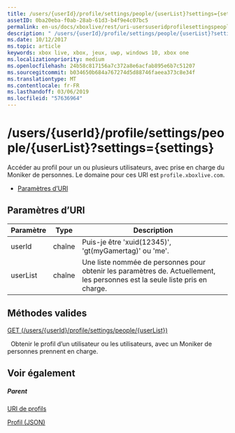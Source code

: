 ```yaml
---
title: /users/{userId}/profile/settings/people/{userList}?settings={settings}
assetID: 0ba20eba-f0ab-28ab-61d3-b4f9e4c07bc5
permalink: en-us/docs/xboxlive/rest/uri-usersuseridprofilesettingspeopleuserlist.html
description: " /users/{userId}/profile/settings/people/{userList}?settings={settings}"
ms.date: 10/12/2017
ms.topic: article
keywords: xbox live, xbox, jeux, uwp, windows 10, xbox one
ms.localizationpriority: medium
ms.openlocfilehash: 24b58c817156a7c372a8e6acfab895e6b7c51207
ms.sourcegitcommit: b034650b684a767274d5d88746faeea373c8e34f
ms.translationtype: MT
ms.contentlocale: fr-FR
ms.lasthandoff: 03/06/2019
ms.locfileid: "57636964"
---
```

# <a name="usersuseridprofilesettingspeopleuserlistsettingssettings"></a>/users/{userId}/profile/settings/people/{userList}?settings={settings}
Accéder au profil pour un ou plusieurs utilisateurs, avec prise en charge du Moniker de personnes. Le domaine pour ces URI est `profile.xboxlive.com`.
 
  * [Paramètres d’URI](#ID4EV)
 
<a id="ID4EV"></a>

 
## <a name="uri-parameters"></a>Paramètres d’URI
 
| Paramètre| Type| Description| 
| --- | --- | --- | 
| userId| chaîne| Puis-je être 'xuid(12345)', 'gt(myGamertag)' ou 'me'.| 
| userList| chaîne| Une liste nommée de personnes pour obtenir les paramètres de. Actuellement, les personnes est la seule liste pris en charge.| 
  
<a id="ID4E1B"></a>

 
## <a name="valid-methods"></a>Méthodes valides

[GET (/users/{userId}/profile/settings/people/{userList})](uri-usersuseridprofilesettingspeopleuserlistget.md)

&nbsp;&nbsp;Obtenir le profil d’un utilisateur ou les utilisateurs, avec un Moniker de personnes prennent en charge.
 
<a id="ID4EEC"></a>

 
## <a name="see-also"></a>Voir également
 
<a id="ID4EGC"></a>

 
##### <a name="parent"></a>Parent 

[URI de profils](atoc-reference-profiles.md)

 [Profil (JSON)](../../json/json-profile.md)

   